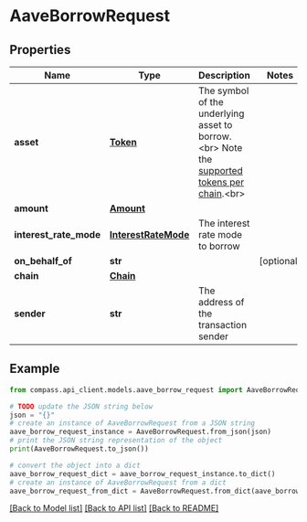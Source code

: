 # AaveBorrowRequest


## Properties

Name | Type | Description | Notes
------------ | ------------- | ------------- | -------------
**asset** | [**Token**](Token.md) | The symbol of the underlying asset to borrow.&lt;br&gt; Note the [supported tokens per chain](/#/#token-table).&lt;br&gt; | 
**amount** | [**Amount**](Amount.md) |  | 
**interest_rate_mode** | [**InterestRateMode**](InterestRateMode.md) | The interest rate mode to borrow | 
**on_behalf_of** | **str** |  | [optional] 
**chain** | [**Chain**](Chain.md) |  | 
**sender** | **str** | The address of the transaction sender | 

## Example

```python
from compass.api_client.models.aave_borrow_request import AaveBorrowRequest

# TODO update the JSON string below
json = "{}"
# create an instance of AaveBorrowRequest from a JSON string
aave_borrow_request_instance = AaveBorrowRequest.from_json(json)
# print the JSON string representation of the object
print(AaveBorrowRequest.to_json())

# convert the object into a dict
aave_borrow_request_dict = aave_borrow_request_instance.to_dict()
# create an instance of AaveBorrowRequest from a dict
aave_borrow_request_from_dict = AaveBorrowRequest.from_dict(aave_borrow_request_dict)
```
[[Back to Model list]](../README.md#documentation-for-models) [[Back to API list]](../README.md#documentation-for-api-endpoints) [[Back to README]](../README.md)


